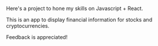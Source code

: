 Here's a project to hone my skills on Javascript + React.

This is an app to display financial information for stocks and cryptocurrencies.

Feedback is appreciated!